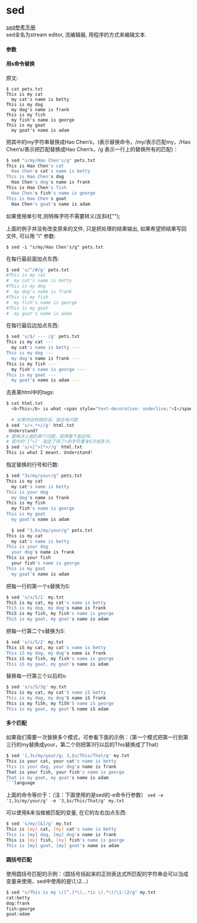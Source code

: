 # sed  

[sed参考手册](http://www.gnu.org/software/sed/manual/sed.html)  
sed全名为stream editor, 流编辑器, 用程序的方式来编辑文本.   
#### 参数  



#### 用s命令替换  

原文:  
```language
$ cat pets.txt
This is my cat
  my cat's name is betty
This is my dog
  my dog's name is frank
This is my fish
  my fish's name is george
This is my goat
  my goat's name is adam
```

把其中的my字符串替换成Hao Chen’s，(表示替换命令，/my/表示匹配my，/Hao Chen’s/表示把匹配替换成Hao Chen’s，/g 表示一行上的替换所有的匹配)：  

```bash
$ sed "s/my/Hao Chen's/g" pets.txt
This is Hao Chen's cat
  Hao Chen's cat's name is betty
This is Hao Chen's dog
  Hao Chen's dog's name is frank
This is Hao Chen's fish
  Hao Chen's fish's name is george
This is Hao Chen's goat
  Hao Chen's goat's name is adam
```
如果使用单引号,则特殊字符不需要转义(反斜杠"\");  

上面的例子并没有改变原来的文件, 只是把处理的结果输出, 如果希望把结果写回文件, 可以用 "i" 参数:  

`$ sed -i "s/my/Hao Chen's/g" pets.txt`  

在每行最前面加点东西:  
```bash
$ sed 's/^/#/g' pets.txt
#This is my cat
#  my cat's name is betty
#This is my dog
#  my dog's name is frank
#This is my fish
#  my fish's name is george
#This is my goat
#  my goat's name is adam
```
在每行最后边加点东西:  
```bash
$ sed 's/$/ --- /g' pets.txt
This is my cat ---
  my cat's name is betty ---
This is my dog ---
  my dog's name is frank ---
This is my fish ---
  my fish's name is george ---
This is my goat ---
  my goat's name is adam ---
```

去表某html中的tags:  

```bash
$ cat html.txt
  <b>This</b> is what <span style="text-decoration: underline;">I</span> meant. Understand?
  
  # 如果你这样搞的话，就会有问题
$ sed 's/<.*>//g' html.txt
 Understand?
# 要解决上面的那个问题，就得像下面这样。
# 其中的'[^>]' 指定了除了>的字符重复0次或多次。
$ sed 's/<[^>]*>//g' html.txt
This is what I meant. Understand?
```

指定替换的行号和行数:  

```bash
$ sed "3s/my/your/g" pets.txt
This is my cat
  my cat's name is betty
This is your dog
  my dog's name is frank
This is my fish
  my fish's name is george
This is my goat
  my goat's name is adam
  
  $ sed "3,6s/my/your/g" pets.txt
This is my cat
  my cat's name is betty
This is your dog
  your dog's name is frank
This is your fish
  your fish's name is george
This is my goat
  my goat's name is adam
```

把每一行的第一个s替换为S:  

```bash
$ sed 's/s/S/1' my.txt
ThiS is my cat, my cat's name is betty
ThiS is my dog, my dog's name is frank
ThiS is my fish, my fish's name is george
ThiS is my goat, my goat's name is adam
```

把每一行第二个s替换为S:  

```bash
$ sed 's/s/S/2' my.txt
This iS my cat, my cat's name is betty
This iS my dog, my dog's name is frank
This iS my fish, my fish's name is george
This iS my goat, my goat's name is adam
```

替换每一行第三个以后的s:  

```bash
$ sed 's/s/S/3g' my.txt
This is my cat, my cat'S name iS betty
This is my dog, my dog'S name iS frank
This is my fiSh, my fiSh'S name iS george
This is my goat, my goat'S name iS adam
```

#### 多个匹配  

如果我们需要一次替换多个模式，可参看下面的示例：（第一个模式把第一行到第三行的my替换成your，第二个则把第3行以后的This替换成了That）  

```bash
$ sed '1,3s/my/your/g; 3,$s/This/That/g' my.txt
This is your cat, your cat's name is betty
This is your dog, your dog's name is frank
That is your fish, your fish's name is george
That is my goat, my goat's name is adam
```language
```
上面的命令等价于：（注：下面使用的是sed的-e命令行参数）
`sed -e '1,3s/my/your/g' -e '3,$s/This/That/g' my.txt`

可以使用&来当做被匹配的变量, 在它的左右加点东西:  

```bash
$ sed 's/my/[&]/g' my.txt
This is [my] cat, [my] cat's name is betty
This is [my] dog, [my] dog's name is frank
This is [my] fish, [my] fish's name is george
This is [my] goat, [my] goat's name is adam
```

#### 圆括号匹配  

使用圆括号匹配的示例：（圆括号括起来的正则表达式所匹配的字符串会可以当成变量来使用，sed中使用的是\1,\2…）  

```bash
$ sed "s/This is my \([^,]*\),.*is \(.*\)/\1:\2/g" my.txt
cat:betty
dog:frank
fish:george
goat:adam
```

